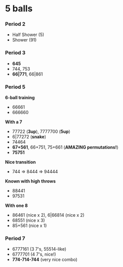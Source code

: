 # 5 balls

### Period 2

- Half Shower (5)
- Shower (91)

### Period 3

- **645**
- 744, 753
- **66|771**, 66|861

### Period 5

**6-ball training**
- 66661
- 666660

**With a 7**
- 77722 (**3up**), 7777700 (**5up**)
- 6|77272 (**snake**)
- 74464
- **67+561**, 66+751, 75+661 (**AMAZING permutations!**)
- **75751**

**Nice transition**
- 744 => 8444 => 94444

**Known with high throws**
- 88441
- 97531

**With one 8**
- 86461 (nice x 2), 6|66814 (nice x 2)
- 68551 (nice x 3)
- 85+561 (nice x 1)

### Period 7

- 6777161 (3 7's, 55514-like)
- 6777701 (4 7's, nice!)
- **774-714-744** (very nice combo)

